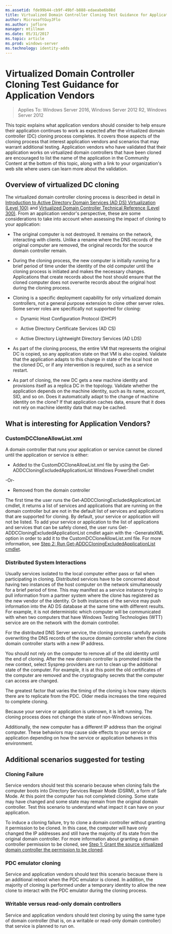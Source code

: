 ```yaml
---
ms.assetid: fde99b44-cb9f-49bf-b888-edaeabe6b88d
title: Virtualized Domain Controller Cloning Test Guidance for Application Vendors
author: MicrosoftGuyJFlo
ms.author: joflore
manager: mtillman
ms.date: 05/31/2017
ms.topic: article
ms.prod: windows-server
ms.technology: identity-adds
---
```


# Virtualized Domain Controller Cloning Test Guidance for Application Vendors

>Applies To: Windows Server 2016, Windows Server 2012 R2, Windows Server 2012

This topic explains what application vendors should consider to help ensure their application continues to work as expected after the virtualized domain controller (DC) cloning process completes. It covers those aspects of the cloning process that interest application vendors and scenarios that may warrant additional testing. Application vendors who have validated that their application works on virtualized domain controllers that have been cloned are encouraged to list the name of the application in the Community Content at the bottom of this topic, along with a link to your organization's web site where users can learn more about the validation.

## Overview of virtualized DC cloning
The virtualized domain controller cloning process is described in detail in [Introduction to Active Directory Domain Services (AD DS) Virtualization (Level 100)](https://docs.microsoft.com/windows-server/identity/ad-ds/introduction-to-active-directory-domain-services-ad-ds-virtualization-level-100) and [Virtualized Domain Controller Technical Reference (Level 300)](https://docs.microsoft.com/windows-server/identity/ad-ds/deploy/virtual-dc/virtualized-domain-controller-technical-reference--level-300-). From an application vendor's perspective, these are some considerations to take into account when assessing the impact of cloning to your application:

-   The original computer is not destroyed. It remains on the network, interacting with clients. Unlike a rename where the DNS records of the original computer are removed, the original records for the source domain controller remain.

-   During the cloning process, the new computer is initially running for a brief period of time under the identity of the old computer until the cloning process is initiated and makes the necessary changes. Applications that create records about the host should ensure that the cloned computer does not overwrite records about the original host during the cloning process.

-   Cloning is a specific deployment capability for only virtualized domain controllers, not a general purpose extension to clone other server roles. Some server roles are specifically not supported for cloning:

    -   Dynamic Host Configuration Protocol (DHCP)

    -   Active Directory Certificate Services (AD CS)

    -   Active Directory Lightweight Directory Services (AD LDS)

-   As part of the cloning process, the entire VM that represents the original DC is copied, so any application state on that VM is also copied. Validate that the application adapts to this change in state of the local host on the cloned DC, or if any intervention is required, such as a service restart.

-   As part of cloning, the new DC gets a new machine identity and provisions itself as a replica DC in the topology. Validate whether the application depends on the machine identity, such as its name, account, SID, and so on. Does it automatically adapt to the change of machine identity on the clone? If that application caches data, ensure that it does not rely on machine identity data that may be cached.

## What is interesting for Application Vendors?

### CustomDCCloneAllowList.xml
A domain controller that runs your application or service cannot be cloned until the application or service is either:

-   Added to the CustomDCCloneAllowList.xml file by using the Get-ADDCCloningExcludedApplicationList Windows PowerShell cmdlet

-Or-

-   Removed from the domain controller

The first time the user runs the Get-ADDCCloningExcludedApplicationList cmdlet, it returns a list of services and applications that are running on the domain controller but are not in the default list of services and applications that are supported for cloning. By default, your service or application will not be listed. To add your service or application to the list of applications and services that can be safely cloned, the user runs Get-ADDCCloningExcludedApplicationList cmdlet again with the -GenerateXML option in order to add it to the CustomDCCloneAllowList.xml file. For more information, see [Step 2: Run Get-ADDCCloningExcludedApplicationList cmdlet](https://docs.microsoft.com/powershell/module/addsadministration/get-addccloningexcludedapplicationlist).

### Distributed System Interactions
Usually services isolated to the local computer either pass or fail when participating in cloning. Distributed services have to be concerned about having two instances of the host computer on the network simultaneously for a brief period of time. This may manifest as a service instance trying to pull information from a partner system where the clone has registered as the new vendor of the identity. Or both instances of the service may push information into the AD DS database at the same time with different results. For example, it is not deterministic which computer will be communicated with when two computers that have Windows Testing Technologies (WTT) service are on the network with the domain controller.

For the distributed DNS Server service, the cloning process carefully avoids overwriting the DNS records of the source domain controller when the clone domain controller starts with a new IP address.

You should not rely on the computer to remove all of the old identity until the end of cloning. After the new domain controller is promoted inside the new context, select Sysprep providers are run to clean up the additional state of the computer. For example, it is at this point the old certificates of the computer are removed and the cryptography secrets that the computer can access are changed.

The greatest factor that varies the timing of the cloning is how many objects there are to replicate from the PDC. Older media increases the time required to complete cloning.

Because your service or application is unknown, it is left running. The cloning process does not change the state of non-Windows services.

Additionally, the new computer has a different IP address than the original computer. These behaviors may cause side effects to your service or application depending on how the service or application behaves in this environment.

## Additional scenarios suggested for testing

### Cloning Failure
Service vendors should test this scenario because when cloning fails the computer boots into Directory Services Repair Mode (DSRM), a form of Safe Mode. At this point the computer has not completed cloning. Some state may have changed and some state may remain from the original domain controller. Test this scenario to understand what impact it can have on your application.

To induce a cloning failure, try to clone a domain controller without granting it permission to be cloned. In this case, the computer will have only changed the IP addresses and still have the majority of its state from the original domain controller. For more information about granting a domain controller permission to be cloned, see [Step 1: Grant the source virtualized domain controller the permission to be cloned](https://docs.microsoft.com/windows-server/identity/ad-ds/get-started/virtual-dc/virtualized-domain-controller-deployment-and-configuration).

### PDC emulator cloning
Service and application vendors should test this scenario because there is an additional reboot when the PDC emulator is cloned. In addition, the majority of cloning is performed under a temporary identity to allow the new clone to interact with the PDC emulator during the cloning process.

### Writable versus read-only domain controllers
Service and application vendors should test cloning by using the same type of domain controller (that is, on a writable or read-only domain controller) that service is planned to run on.
